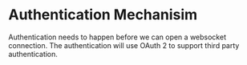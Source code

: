 # Authentication Mechanisim

Authentication needs to happen before we can open a websocket connection. The authentication will use OAuth 2 to support third party authentication.
